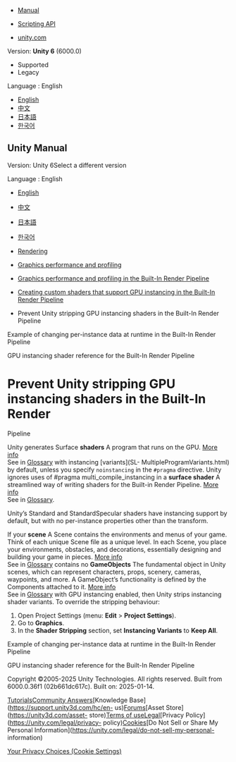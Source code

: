 [](https://docs.unity3d.com)

  * [Manual](../Manual/index.html)
  * [Scripting API](../ScriptReference/index.html)

  * [unity.com](https://unity.com/)

Version: **Unity 6** (6000.0)

  * Supported
  * Legacy

Language : English

  * [English](/Manual/gpu-instancing-strip-variants.html)
  * [中文](/cn/current/Manual/gpu-instancing-strip-variants.html)
  * [日本語](/ja/current/Manual/gpu-instancing-strip-variants.html)
  * [한국어](/kr/current/Manual/gpu-instancing-strip-variants.html)

[](https://docs.unity3d.com)

## Unity Manual

Version: Unity 6Select a different version

Language : English

  * [English](/Manual/gpu-instancing-strip-variants.html)
  * [中文](/cn/current/Manual/gpu-instancing-strip-variants.html)
  * [日本語](/ja/current/Manual/gpu-instancing-strip-variants.html)
  * [한국어](/kr/current/Manual/gpu-instancing-strip-variants.html)

  * [Rendering](rendering-and-post-processing.html)
  * [Graphics performance and profiling](graphics-performance-profiling.html)
  * [Graphics performance and profiling in the Built-In Render Pipeline](graphics-performance-birp.html)
  * [Creating custom shaders that support GPU instancing in the Built-In Render Pipeline](gpu-instancing-shader.html)
  * Prevent Unity stripping GPU instancing shaders in the Built-In Render Pipeline

[](gpu-instancing-change-data.html)

Example of changing per-instance data at runtime in the Built-In Render
Pipeline

[](gpu-instancing-birp-shader-modifications.html)

GPU instancing shader reference for the Built-In Render Pipeline

# Prevent Unity stripping GPU instancing shaders in the Built-In Render
Pipeline

Unity generates Surface **shaders** A program that runs on the GPU. [More
info](Shaders.html)  
See in [Glossary](Glossary.html#Shader) with instancing [variants](SL-
MultipleProgramVariants.html) by default, unless you specify `noinstancing` in
the `#pragma` directive. Unity ignores uses of #pragma
multi_compile_instancing in a **surface shader** A streamlined way of writing
shaders for the Built-in Render Pipeline. [More info](SL-SurfaceShaders.html)  
See in [Glossary](Glossary.html#SurfaceShader).

Unity’s Standard and StandardSpecular shaders have instancing support by
default, but with no per-instance properties other than the transform.

If your **scene** A Scene contains the environments and menus of your game.
Think of each unique Scene file as a unique level. In each Scene, you place
your environments, obstacles, and decorations, essentially designing and
building your game in pieces. [More info](CreatingScenes.html)  
See in [Glossary](Glossary.html#Scene) contains no **GameObjects** The
fundamental object in Unity scenes, which can represent characters, props,
scenery, cameras, waypoints, and more. A GameObject’s functionality is defined
by the Components attached to it. [More info](class-GameObject.html)  
See in [Glossary](Glossary.html#GameObject) with GPU instancing enabled, then
Unity strips instancing shader variants. To override the stripping behaviour:

  1. Open Project Settings (menu: **Edit** > **Project Settings**).
  2. Go to **Graphics**.
  3. In the **Shader Stripping** section, set **Instancing Variants** to **Keep All**.

[](gpu-instancing-change-data.html)

Example of changing per-instance data at runtime in the Built-In Render
Pipeline

[](gpu-instancing-birp-shader-modifications.html)

GPU instancing shader reference for the Built-In Render Pipeline

Copyright ©2005-2025 Unity Technologies. All rights reserved. Built from
6000.0.36f1 (02b661dc617c). Built on: 2025-01-14.

[Tutorials](https://learn.unity.com/)[Community
Answers](https://answers.unity3d.com)[Knowledge
Base](https://support.unity3d.com/hc/en-
us)[Forums](https://forum.unity3d.com)[Asset Store](https://unity3d.com/asset-
store)[Terms of
use](https://docs.unity3d.com/Manual/TermsOfUse.html)[Legal](https://unity.com/legal)[Privacy
Policy](https://unity.com/legal/privacy-
policy)[Cookies](https://unity.com/legal/cookie-policy)[Do Not Sell or Share
My Personal Information](https://unity.com/legal/do-not-sell-my-personal-
information)

[Your Privacy Choices (Cookie Settings)](javascript:void\(0\);)


